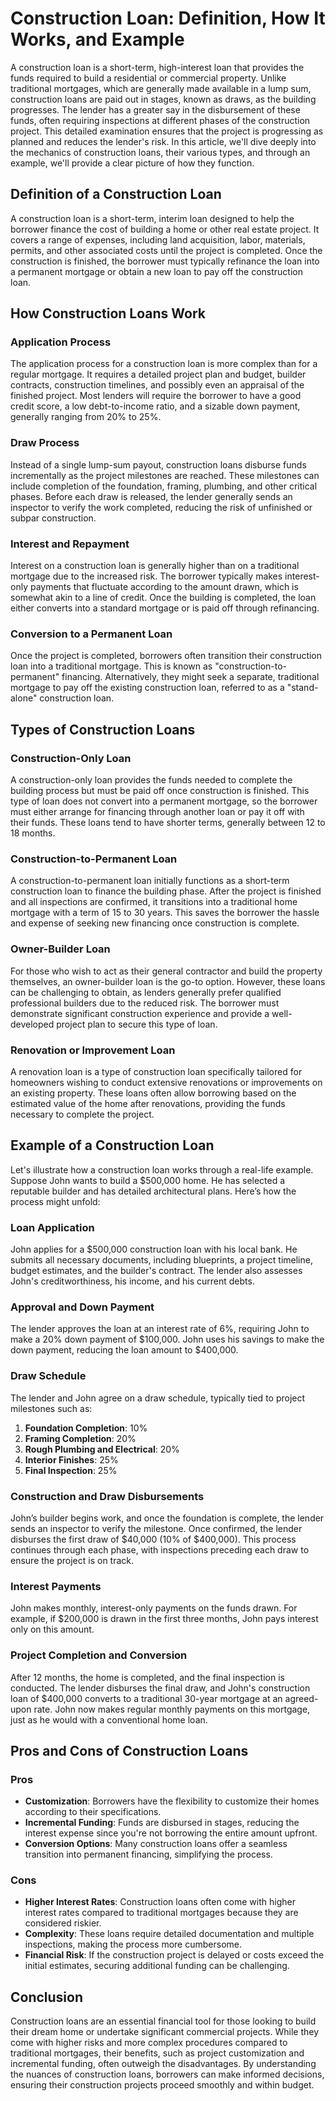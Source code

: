 # Construction Loan: Definition, How It Works, and Example

A construction loan is a short-term, high-interest loan that provides the funds required to build a residential or commercial property. Unlike traditional mortgages, which are generally made available in a lump sum, construction loans are paid out in stages, known as draws, as the building progresses. The lender has a greater say in the disbursement of these funds, often requiring inspections at different phases of the construction project. This detailed examination ensures that the project is progressing as planned and reduces the lender's risk. In this article, we'll dive deeply into the mechanics of construction loans, their various types, and through an example, we'll provide a clear picture of how they function.

## Definition of a Construction Loan

A construction loan is a short-term, interim loan designed to help the borrower finance the cost of building a home or other real estate project. It covers a range of expenses, including land acquisition, labor, materials, permits, and other associated costs until the project is completed. Once the construction is finished, the borrower must typically refinance the loan into a permanent mortgage or obtain a new loan to pay off the construction loan.

## How Construction Loans Work

### Application Process

The application process for a construction loan is more complex than for a regular mortgage. It requires a detailed project plan and budget, builder contracts, construction timelines, and possibly even an appraisal of the finished project. Most lenders will require the borrower to have a good credit score, a low debt-to-income ratio, and a sizable down payment, generally ranging from 20% to 25%.

### Draw Process

Instead of a single lump-sum payout, construction loans disburse funds incrementally as the project milestones are reached. These milestones can include completion of the foundation, framing, plumbing, and other critical phases. Before each draw is released, the lender generally sends an inspector to verify the work completed, reducing the risk of unfinished or subpar construction.

### Interest and Repayment

Interest on a construction loan is generally higher than on a traditional mortgage due to the increased risk. The borrower typically makes interest-only payments that fluctuate according to the amount drawn, which is somewhat akin to a line of credit. Once the building is completed, the loan either converts into a standard mortgage or is paid off through refinancing.

### Conversion to a Permanent Loan

Once the project is completed, borrowers often transition their construction loan into a traditional mortgage. This is known as "construction-to-permanent" financing. Alternatively, they might seek a separate, traditional mortgage to pay off the existing construction loan, referred to as a "stand-alone" construction loan.

## Types of Construction Loans

### Construction-Only Loan

A construction-only loan provides the funds needed to complete the building process but must be paid off once construction is finished. This type of loan does not convert into a permanent mortgage, so the borrower must either arrange for financing through another loan or pay it off with their funds. These loans tend to have shorter terms, generally between 12 to 18 months.

### Construction-to-Permanent Loan

A construction-to-permanent loan initially functions as a short-term construction loan to finance the building phase. After the project is finished and all inspections are confirmed, it transitions into a traditional home mortgage with a term of 15 to 30 years. This saves the borrower the hassle and expense of seeking new financing once construction is complete.

### Owner-Builder Loan

For those who wish to act as their general contractor and build the property themselves, an owner-builder loan is the go-to option. However, these loans can be challenging to obtain, as lenders generally prefer qualified professional builders due to the reduced risk. The borrower must demonstrate significant construction experience and provide a well-developed project plan to secure this type of loan.

### Renovation or Improvement Loan

A renovation loan is a type of construction loan specifically tailored for homeowners wishing to conduct extensive renovations or improvements on an existing property. These loans often allow borrowing based on the estimated value of the home after renovations, providing the funds necessary to complete the project.

## Example of a Construction Loan

Let's illustrate how a construction loan works through a real-life example. Suppose John wants to build a $500,000 home. He has selected a reputable builder and has detailed architectural plans. Here’s how the process might unfold:

### Loan Application

John applies for a $500,000 construction loan with his local bank. He submits all necessary documents, including blueprints, a project timeline, budget estimates, and the builder's contract. The lender also assesses John's creditworthiness, his income, and his current debts.

### Approval and Down Payment

The lender approves the loan at an interest rate of 6%, requiring John to make a 20% down payment of $100,000. John uses his savings to make the down payment, reducing the loan amount to $400,000.

### Draw Schedule

The lender and John agree on a draw schedule, typically tied to project milestones such as:

1. **Foundation Completion**: 10%
2. **Framing Completion**: 20%
3. **Rough Plumbing and Electrical**: 20%
4. **Interior Finishes**: 25%
5. **Final Inspection**: 25%

### Construction and Draw Disbursements

John’s builder begins work, and once the foundation is complete, the lender sends an inspector to verify the milestone. Once confirmed, the lender disburses the first draw of $40,000 (10% of $400,000). This process continues through each phase, with inspections preceding each draw to ensure the project is on track.

### Interest Payments

John makes monthly, interest-only payments on the funds drawn. For example, if $200,000 is drawn in the first three months, John pays interest only on this amount.

### Project Completion and Conversion

After 12 months, the home is completed, and the final inspection is conducted. The lender disburses the final draw, and John's construction loan of $400,000 converts to a traditional 30-year mortgage at an agreed-upon rate. John now makes regular monthly payments on this mortgage, just as he would with a conventional home loan.

## Pros and Cons of Construction Loans

### Pros

- **Customization**: Borrowers have the flexibility to customize their homes according to their specifications.
- **Incremental Funding**: Funds are disbursed in stages, reducing the interest expense since you're not borrowing the entire amount upfront.
- **Conversion Options**: Many construction loans offer a seamless transition into permanent financing, simplifying the process.

### Cons

- **Higher Interest Rates**: Construction loans often come with higher interest rates compared to traditional mortgages because they are considered riskier.
- **Complexity**: These loans require detailed documentation and multiple inspections, making the process more cumbersome.
- **Financial Risk**: If the construction project is delayed or costs exceed the initial estimates, securing additional funding can be challenging.

## Conclusion

Construction loans are an essential financial tool for those looking to build their dream home or undertake significant commercial projects. While they come with higher risks and more complex procedures compared to traditional mortgages, their benefits, such as project customization and incremental funding, often outweigh the disadvantages. By understanding the nuances of construction loans, borrowers can make informed decisions, ensuring their construction projects proceed smoothly and within budget.